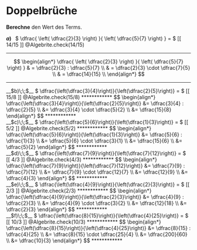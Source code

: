 <!--
version:  0.0.1

language: de

@style
input {
    text-align: center;
}

.flex-container {
    display: flex;
    flex-wrap: wrap;
    align-items: stretch;
    gap: 20px;
}

.flex-child {
    flex: 1;
    min-width: 350px;
    margin-right: 20px;
}

@media (max-width: 400px) {
    .flex-child {
        flex: 100%;
        margin-right: 0;
    }
}
@end

formula: \carry   \textcolor{red}{\scriptsize #1}
formula: \digit   \rlap{\carry{#1}}\phantom{#2}#2
formula: \permil  \text{‰}

import: https://raw.githubusercontent.com/LiaTemplates/Tikz-Jax/main/README.md

script: https://cdn.jsdelivr.net/gh/LiaTemplates/Tikz-Jax@main/dist/index.js

import: https://raw.githubusercontent.com/liaTemplates/algebrite/master/README.md

import: https://raw.githubusercontent.com/LiaTemplates/GGBScript/refs/heads/main/README.md



tags: Bruchrechnung, Division, leicht, niedrig, Berechnen

comment: Löse Doppelbrüche auf.

author: Martin Lommatzsch

-->




# Doppelbrüche



**Berechne** den Wert des Terms.



<section class="flex-container">


<div class="flex-child">

<!-- data-solution-button="5"-->
__$a)\;\;$__ $ \dfrac{ \left( \dfrac{2}{3} \right) }{ \left( \dfrac{5}{7} \right) } = $ [[  14/15  ]] 
@Algebrite.check(14/15)
************
$$
\begin{align*}
\dfrac{ \left( \dfrac{2}{3} \right) }{ \left( \dfrac{5}{7} \right) } & = \dfrac{2}{3} : \dfrac{5}{7} \\
& = \dfrac{2}{3} \cdot \dfrac{7}{5} \\
& = \dfrac{14}{15}  \\
\end{align*}
$$
************
</div>
<div class="flex-child">
<!-- data-solution-button="5"-->
__$b)\;\;$__ $ \dfrac{\left(\dfrac{3}{4}\right)}{\left(\dfrac{2}{5}\right)} = $ [[  15/8  ]]
@Algebrite.check(15/8)
************
$$
\begin{align*}
\dfrac{\left(\dfrac{3}{4}\right)}{\left(\dfrac{2}{5}\right)}
&= \dfrac{3}{4} : \dfrac{2}{5} \\
&= \dfrac{3}{4} \cdot \dfrac{5}{2} \\
&= \dfrac{15}{8}
\end{align*}
$$
************
</div>

<div class="flex-child">
<!-- data-solution-button="5"-->
__$c)\;\;$__ $ \dfrac{\left(\dfrac{5}{6}\right)}{\left(\dfrac{1}{3}\right)} = $ [[  5/2  ]]
@Algebrite.check(5/2)
************
$$
\begin{align*}
\dfrac{\left(\dfrac{5}{6}\right)}{\left(\dfrac{1}{3}\right)}
&= \dfrac{5}{6} : \dfrac{1}{3} \\
&= \dfrac{5}{6} \cdot \dfrac{3}{1} \\
&= \dfrac{15}{6} \\
&= \dfrac{5}{2}
\end{align*}
$$
************
</div>

<div class="flex-child">
<!-- data-solution-button="5"-->
__$d)\;\;$__ $ \dfrac{\left(\dfrac{7}{9}\right)}{\left(\dfrac{7}{12}\right)} = $ [[  4/3  ]]
@Algebrite.check(4/3)
************
$$
\begin{align*}
\dfrac{\left(\dfrac{7}{9}\right)}{\left(\dfrac{7}{12}\right)}
&= \dfrac{7}{9} : \dfrac{7}{12} \\
&= \dfrac{7}{9} \cdot \dfrac{12}{7} \\
&= \dfrac{12}{9} \\
&= \dfrac{4}{3}
\end{align*}
$$
************
</div>

<div class="flex-child">
<!-- data-solution-button="5"-->
__$e)\;\;$__ $ \dfrac{\left(\dfrac{4}{9}\right)}{\left(\dfrac{2}{3}\right)} = $ [[  2/3  ]]
@Algebrite.check(2/3)
************
$$
\begin{align*}
\dfrac{\left(\dfrac{4}{9}\right)}{\left(\dfrac{2}{3}\right)}
&= \dfrac{4}{9} : \dfrac{2}{3} \\
&= \dfrac{4}{9} \cdot \dfrac{3}{2} \\
&= \dfrac{12}{18} \\
&= \dfrac{2}{3}
\end{align*}
$$
************
</div>

<div class="flex-child">
<!-- data-solution-button="5"-->
__$f)\;\;$__ $ \dfrac{\left(\dfrac{8}{15}\right)}{\left(\dfrac{4}{25}\right)} = $ [[  10/3  ]]
@Algebrite.check(10/3)
************
$$
\begin{align*}
\dfrac{\left(\dfrac{8}{15}\right)}{\left(\dfrac{4}{25}\right)}
&= \dfrac{8}{15} : \dfrac{4}{25} \\
&= \dfrac{8}{15} \cdot \dfrac{25}{4} \\
&= \dfrac{200}{60} \\
&= \dfrac{10}{3}
\end{align*}
$$
************
</div>

</section>







